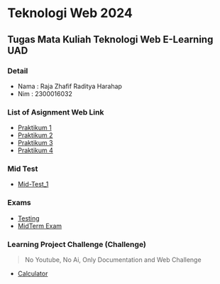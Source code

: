 # Teknologi Web 2024 
## Tugas Mata Kuliah Teknologi Web E-Learning UAD

### Detail
- Nama : Raja Zhafif Raditya Harahap
- Nim  : 2300016032

### List of Asignment Web Link
- [Praktikum 1](https://brotherzhafif.github.io/tekweb_2024_2300016032/praktikum_1/)
- [Praktikum 2](https://brotherzhafif.github.io/tekweb_2024_2300016032/praktikum_2/)
- [Praktikum 3](https://brotherzhafif.github.io/tekweb_2024_2300016032/praktikum_3/)
- [Praktikum 4](https://brotherzhafif.github.io/tekweb_2024_2300016032/praktikum_4/)

### Mid Test
- [Mid-Test_1](https://brotherzhafif.github.io/tekweb_2024_2300016032/web-technology-mid-test-brotherzhafif/)

### Exams
- [Testing](https://brotherzhafif.github.io/tekweb_2024_2300016032/uts-tekweb-2024-ujicoba-brotherzhafif/) 
- [MidTerm Exam](https://brotherzhafif.github.io/tekweb_2024_2300016032/Exam_MidTerm/) 

### Learning Project Challenge (Challenge)
> No Youtube, No Ai, Only Documentation and Web Challenge
- [Calculator](https://brotherzhafif.github.io/tekweb_2024_2300016032/learning/calculator)

